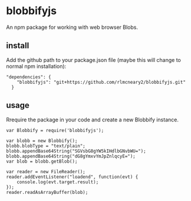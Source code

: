 # blobbifyjs
An npm package for working with web browser Blobs.

## install
Add the github path to your package.json file (maybe this will change to normal npm installation):
```
"dependencies": {
    "blobbifyjs": "git+https://github.com/rlmcneary2/blobbifyjs.git"
  }
```

## usage
Rrequire the package in your code and create a new Blobbify instance.
```
var Blobbify = require('blobbifyjs');

var blobb = new Blobbify();
blobb.blobType = "text/plain";
blobb.appendBase64String("SGVsbG8gYW5kIHdlbGNvbWU=");
blobb.appendBase64String("dG8gYmxvYmJpZnlqcyE=");
var blob = blobb.getBlob();

var reader = new FileReader();
reader.addEventListener("loadend", function(evt) {
    console.log(evt.target.result);
});
reader.readAsArrayBuffer(blob);

``` 
